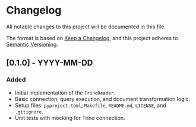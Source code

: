 # Changelog

All notable changes to this project will be documented in this file.

The format is based on [Keep a Changelog](https://keepachangelog.com/en/1.0.0/),
and this project adheres to [Semantic Versioning](https://semver.org/spec/v2.0.0.html).

## [0.1.0] - YYYY-MM-DD

### Added

- Initial implementation of the `TrinoReader`.
- Basic connection, query execution, and document transformation logic.
- Setup files: `pyproject.toml`, `Makefile`, `README.md`, `LICENSE`, and `.gitignore`.
- Unit tests with mocking for Trino connection.
